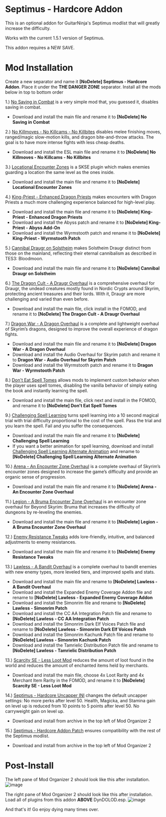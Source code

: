 # Septimus - Hardcore Addon
This is an optional addon for GuitarNinja's Septimus modlist that will greatly increase the difficulty.

Works with the current 1.5.1 version of Septimus.

This addon requires a NEW SAVE.

# Mod Installation
Create a new separator and name it **[NoDelete] Septimus - Hardcore Addon**. Place it under the **THE DANGER ZONE** separator. Install all the mods below in top to bottom order

1.) [No Saving in Combat](https://www.nexusmods.com/skyrimspecialedition/mods/29914) is a very simple mod that, you guessed it, disables saving in combat.
  - Download and install the main file and rename it to **[NoDelete] No Saving in Combat**

2.) [No Killmoves - No Killcams - No Killbites](https://www.nexusmods.com/skyrimspecialedition/mods/13395) disables melee finishing moves, ranged/magic slow-motion kills, and dragon bite-and-throw attacks. The goal is to have more intense fights with less cheap deaths.
  - Download and install the ESL main file and rename it to **[NoDelete] No Killmoves - No Killcams - No Killbites**

3.) [Locational Encounter Zones](https://www.nexusmods.com/skyrimspecialedition/mods/85212) is a SKSE plugin which makes enemies guarding a location the same level as the ones inside.
  - Download and install the main file and rename it to **[NoDelete] Locational Encounter Zones**

4.) [King-Priest - Enhanced Dragon Priests](https://www.nexusmods.com/skyrimspecialedition/mods/59652) makes encounters with Dragon Priests a much more challenging experience balanced for high-level play. 
  - Download and install the main file and rename it to **[NoDelete] King-Priest - Enhanced Dragon Priests**
  - Download and install the Abyss patch and rename it to **[NoDelete] King-Priest - Abyss Add-On**
  - Download and install the Wyrmstooth patch and rename it to **[NoDelete] King-Priest - Wyrmstooth Patch**

5.) [Cannibal Draugr on Solstheim](https://www.nexusmods.com/skyrimspecialedition/mods/21238) makes Solstheim Draugr distinct from those on the mainland, reflecting their eternal cannibalism as described in TES3: Bloodmoon.
  - Download and install the main file and rename it to **[NoDelete] Cannibal Draugr on Solstheim**

6.) [The Dragon Cult - A Draugr Overhaul](https://www.nexusmods.com/skyrimspecialedition/mods/81422) is a comprehensive overhaul for Draugr, the undead creatures mostly found in Nordic Crypts around Skyrim, protecting ancient treasures and their lords. With it, Draugr are more challenging and varied than even before.
  - Download and install the main file, click install in the FOMOD, and rename it to **[NoDelete] The Dragon Cult - A Draugr Overhaul**

7.) [Dragon War - A Dragon Overhaul](https://www.nexusmods.com/skyrimspecialedition/mods/51310) is a complete and lightweight overhaul of Skyrim’s dragons, designed to improve the overall experience of dragon fights.
  - Download and install the main file and rename it to **[NoDelete] Dragon War - A Dragon Overhaul**
  - Download and install the Audio Overhaul for Skyrim patch and rename it to **Dragon War - Audio Overhaul for Skyrim Patch**
  - Download and install the Wyrmstooth patch and rename it to **Dragon War - Wyrmstooth Patch**

8.) [Don't Eat Spell Tomes](https://www.nexusmods.com/skyrimspecialedition/mods/20521) allows mods to implement custom behavior when the player uses spell tomes, disabling the vanilla behavior of simply eating the book and instantly learning the spell.
  - Download and install the main file, click next and install in the FOMOD, and rename it to **[NoDelete] Don't Eat Spell Tomes**

9.) [Challenging Spell Learning](https://www.nexusmods.com/skyrimspecialedition/mods/20521) turns spell learning into a 10 second magical trial with trial difficulty proportional to the cost of the spell. Pass the trial and you learn the spell. Fail and you suffer the consequences.
  - Download and install the main file and rename it to **[NoDelete] Challenging Spell Learning**
  - If you want a better animation for spell learning, download and install [Challenging Spell Learning Alternate Animation](https://www.nexusmods.com/skyrimspecialedition/mods/57574?tab=description) and rename to **[NoDelete] Challenging Spell Learning Alternate Animation**

10.) [Arena - An Encounter Zone Overhaul](https://www.nexusmods.com/skyrimspecialedition/mods/33487) is a complete overhaul of Skyrim’s encounter zones designed to increase the game’s difficulty and provide an organic sense of progression.
  - Download and install the main file and rename it to **[NoDelete] Arena - An Encounter Zone Overhaul**

11.) [Legion - A Bruma Encounter Zone Overhaul](https://www.nexusmods.com/skyrimspecialedition/mods/60848) is an encounter zone overhaul for Beyond Skyrim: Bruma that increases the difficulty of dungeons by re-leveling the enemies.
 - Download and install the main file and rename it to **[NoDelete] Legion - A Bruma Encounter Zone Overhaul**

12.) [Enemy Resistance Tweaks](https://www.nexusmods.com/skyrimspecialedition/mods/59394) adds lore-friendly, intuitive, and balanced adjustments to enemy resistances.
  - Download and install the main file and rename it to **[NoDelete] Enemy Resistance Tweaks**

13.) [Lawless - A Bandit Overhaul](https://www.nexusmods.com/skyrimspecialedition/mods/88080) is a complete overhaul to bandit enemies with new enemy types, more leveled tiers, and improved spells and stats.
  - Download and install the main file and rename to **[NoDelete] Lawless - A Bandit Overhaul**
  - Download and install the Expanded Enemy Coverage Addon file and rename to **[NoDelete] Lawless - Expanded Enemy Coverage Addon**
  - Download and install the Simonrim file and rename to **[NoDelete] Lawless - Simonrim Patch**
  - Download and install the CC AA Integration Patch file and rename to **[NoDelete] Lawless - CC AA Integration Patch**
  - Download and install the Simonrim Dark Elf Voices Patch file and rename to **[NoDelete] Lawless - Simonrim Dark Elf Voices Patch**
  - Download and install the Simonrim Kachunk Patch file and rename to **[NoDelete] Lawless - Simonrim Kachunk Patch**
  - Download and install the Tamrielic Distribution Patch file and rename to **[NoDelete] Lawless - Tamrielic Distribution Patch**

13.) [Scarcity SE - Less Loot Mod](https://www.nexusmods.com/skyrimspecialedition/mods/8647) reduces the amount of loot found in the world and reduces the amount of enchanted items held by merchants.
  - Download and install the main file, choose 4x Loot Rarity and 4x Merchant Item Rarity in the FOMOD, and rename it to **[NoDelete] Scarcity SE - Less Loot Mod**

14.) [Septimus - Hardcore Uncapper INI](https://github.com/Ender108/SeptimusHardcoreAddon/blob/main/%5BNoDelete%5D%20Septimus%20-%20Hardcore%20Addon%20INI.7z) changes the default uncapper settings: No more perks after level 50. Health, Magicka, and Stamina gain on level up is reduced from 10 points to 5 points after level 50. No carryweight gain on level up.
  - Download and install from archive in the top left of Mod Organizer 2

15.) [Septimus - Hardcore Addon Patch](https://github.com/Ender108/SeptimusHardcoreAddon/blob/main/%5BNoDelete%5D%20Septimus%20-%20Hardcore%20Addon%20Patch.7z) ensures compatibility with the rest of the Septimus modlist.
 - Download and install from archive in the top left of Mod Organizer 2


# Post-Install

The left pane of Mod Organizer 2 should look like this after installation.
![image](https://user-images.githubusercontent.com/19737384/228584989-2743dd8d-e45e-4a35-b034-ddb783c2fc5b.png)

The right pane of Mod Organizer 2 should look like this after installation. Load all of plugins from this addon **ABOVE** DynDOLOD.esp.
![image](https://user-images.githubusercontent.com/19737384/228585290-266e6ea8-ca54-4b6c-a1a4-aed37ba4f818.png)

And that's it! Go enjoy dying many times over.
